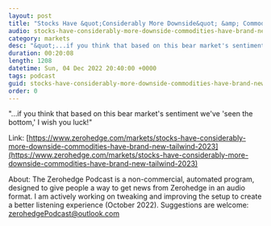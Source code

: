 ```yaml
---
layout: post
title: "Stocks Have &quot;Considerably More Downside&quot; &amp; Commodities Have A &quot;Brand New Tailwind&quot; In 2023"
audio: stocks-have-considerably-more-downside-commodities-have-brand-new-tailwind-2023-0
category: markets
desc: "&quot;...if you think that based on this bear market's sentiment we've 'seen the bottom,' I wish you luck!&quot;"
duration: 00:20:08
length: 1208
datetime: Sun, 04 Dec 2022 20:40:00 +0000
tags: podcast
guid: stocks-have-considerably-more-downside-commodities-have-brand-new-tailwind-2023-0
order: 0
---
```

&quot;...if you think that based on this bear market's sentiment we've 'seen the bottom,' I wish you luck!&quot;

Link: [https://www.zerohedge.com/markets/stocks-have-considerably-more-downside-commodities-have-brand-new-tailwind-2023](https://www.zerohedge.com/markets/stocks-have-considerably-more-downside-commodities-have-brand-new-tailwind-2023)

About: The Zerohedge Podcast is a non-commercial, automated program, designed to give people a way to get news from Zerohedge in an audio format.  I am actively working on tweaking and improving the setup to create a better listening experience (October 2022).  Suggestions are welcome: [zerohedgePodcast@outlook.com](mailto:zerohedgePodcast@outlook.com)